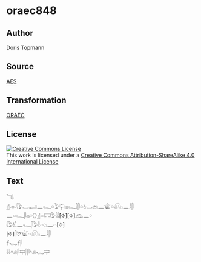 # oraec848

## Author

Doris Topmann

## Source

[AES](https://github.com/simondschweitzer/aes)

## Transformation

[ORAEC](https://oraec.github.io/)

## License

<a rel="license" href="http://creativecommons.org/licenses/by-sa/4.0/"><img alt="Creative Commons License" style="border-width:0" src="https://i.creativecommons.org/l/by-sa/4.0/88x31.png" /></a><br />This work is licensed under a <a rel="license" href="http://creativecommons.org/licenses/by-sa/4.0/">Creative Commons Attribution-ShareAlike 4.0 International License</a>

## Text

𓆓𓌃<br>
𓊨𓁹𓇋𓅱𓂋𓂝𓈖𓆑𓏏𓅱𓊡𓏤𓏤𓏤𓆑𓇛𓋴𓏏𓊸𓂋𓂉𓏤𓈖𓆤𓏏𓋨𓊪𓈖𓎛𓋴<br>
𓈖𓏏𓆑𓋴𓐍𓏌𓂘𓊨𓏏𓉐𓅱𓇋𓇋[⯑][⯑]𓃹𓈖𓏌<br>
𓇋𓅱𓀸𓈖𓆑𓋴𓅱𓎛𓏏𓆇𓈖𓏏[⯑]<br>
[⯑]𓋴𓌗𓆤𓏏𓋨𓊪𓈖𓎛𓋴<br>
𓋹𓆑𓋹𓋴<br>
𓌢𓌢𓏌𓂉𓋴𓊡𓋴𓋴𓏌𓂉𓆑𓊡<br>
